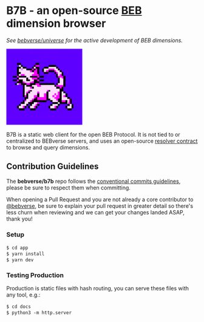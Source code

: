 # B7B - an open-source [BEB](https://github.com/bebverse/protocol) dimension browser

_See [bebverse/universe](https://github.com/bebverse/universe) for the active development of BEB dimensions._

<img src="./b7b_logo.png" width="200" />

B7B is a static web client for the open BEB Protocol. It is not tied to or centralized to BEBverse servers, and uses an open-source [resolver contract](https://github.com/bebverse/contracts) to browse and query dimensions.

## Contribution Guidelines

The **bebverse/b7b** repo follows the [conventional commits guidelines](https://www.conventionalcommits.org/en/v1.0.0/#summary), please be sure to respect them when committing.

When opening a Pull Request and you are not already a core contributor to [@bebverse](https://github.com/bebverse), be sure to explain your pull request in greater detail so there's less churn when reviewing and we can get your changes landed ASAP, thank you!

### Setup

```
$ cd app
$ yarn install
$ yarn dev
```

### Testing Production

Production is static files with hash routing, you can serve these files with any tool, e.g.:

```
$ cd docs
$ python3 -m http.server
```
